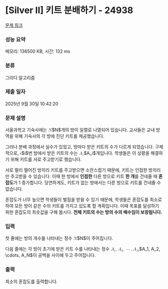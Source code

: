 # [Silver II] 키트 분배하기 - 24938 

[문제 링크](https://www.acmicpc.net/problem/24938) 

### 성능 요약

메모리: 136500 KB, 시간: 132 ms

### 분류

그리디 알고리즘

### 제출 일자

2025년 9월 30일 10:42:20

### 문제 설명

<p>서울과학고 기숙사에는 <mjx-container class="MathJax" jax="CHTML" style="font-size: 101.8%; position: relative;"><mjx-math class="MJX-TEX" aria-hidden="true"><mjx-mi class="mjx-i"><mjx-c class="mjx-c1D441 TEX-I"></mjx-c></mjx-mi></mjx-math><mjx-assistive-mml unselectable="on" display="inline"><math xmlns="http://www.w3.org/1998/Math/MathML"><mi>N</mi></math></mjx-assistive-mml><span aria-hidden="true" class="no-mathjax mjx-copytext">$N$</span></mjx-container>개의 방이 일렬로 나열되어 있습니다. 교사들은 교내 방역을 위해 기숙사의 각 방에 진단 키트를 제공했습니다.</p>

<p>그러나 분배 과정에서 실수가 있었고, 방마다 받은 키트의 수가 다르게 되었습니다. 구체적으로, <mjx-container class="MathJax" jax="CHTML" style="font-size: 101.8%; position: relative;"><mjx-math class="MJX-TEX" aria-hidden="true"><mjx-mi class="mjx-i"><mjx-c class="mjx-c1D456 TEX-I"></mjx-c></mjx-mi></mjx-math><mjx-assistive-mml unselectable="on" display="inline"><math xmlns="http://www.w3.org/1998/Math/MathML"><mi>i</mi></math></mjx-assistive-mml><span aria-hidden="true" class="no-mathjax mjx-copytext">$i$</span></mjx-container>번 방에서 받은 키트의 수는 <mjx-container class="MathJax" jax="CHTML" style="font-size: 101.8%; position: relative;"><mjx-math class="MJX-TEX" aria-hidden="true"><mjx-msub><mjx-mi class="mjx-i"><mjx-c class="mjx-c1D434 TEX-I"></mjx-c></mjx-mi><mjx-script style="vertical-align: -0.15em;"><mjx-mi class="mjx-i" size="s"><mjx-c class="mjx-c1D456 TEX-I"></mjx-c></mjx-mi></mjx-script></mjx-msub></mjx-math><mjx-assistive-mml unselectable="on" display="inline"><math xmlns="http://www.w3.org/1998/Math/MathML"><msub><mi>A</mi><mi>i</mi></msub></math></mjx-assistive-mml><span aria-hidden="true" class="no-mathjax mjx-copytext">$A_i$</span></mjx-container>개입니다. 학생들은 이 상황을 해결하기 위해 키트를 서로 주고받기로 했습니다.</p>

<p>서로 멀리 떨어진 방끼리 키트를 주고받으면 소란스럽기 때문에, 키트는 인접한 방끼리만 주고받을 수 있습니다. 이때 한 방에서 <strong>인접한</strong> 다른 방으로 키트 <strong>한 개</strong>를 건네줄 때 <strong>혼잡도</strong>가 1 증가합니다. 당연하게도, 키트가 없는 방에서는 다른 방으로 키트를 건네줄 수 없습니다.</p>

<p>혼잡도가 너무 높으면 학생들이 벌점을 받을 수 있기 때문에, 학생들은 혼잡도를 최소로 하여 모든 방이 같은 수의 키트를 가지고 있도록 할 계획입니다. 이때 목표를 달성하기 위한 혼잡도의 최솟값을 구해 봅시다. <strong>전체 키트의 수는 방의 수의 배수임이 보장됩니다.</strong></p>

### 입력 

 <p>첫 줄에는 방의 개수를 나타내는 정수 <mjx-container class="MathJax" jax="CHTML" style="font-size: 101.8%; position: relative;"><mjx-math class="MJX-TEX" aria-hidden="true"><mjx-mi class="mjx-i"><mjx-c class="mjx-c1D441 TEX-I"></mjx-c></mjx-mi></mjx-math><mjx-assistive-mml unselectable="on" display="inline"><math xmlns="http://www.w3.org/1998/Math/MathML"><mi>N</mi></math></mjx-assistive-mml><span aria-hidden="true" class="no-mathjax mjx-copytext">$N$</span></mjx-container>이 주어집니다.</p>

<p>다음 줄에는 각 방이 초기에 받은 키트 수를 나타내는 정수 <mjx-container class="MathJax" jax="CHTML" style="font-size: 101.8%; position: relative;"><mjx-math class="MJX-TEX" aria-hidden="true"><mjx-msub><mjx-mi class="mjx-i"><mjx-c class="mjx-c1D434 TEX-I"></mjx-c></mjx-mi><mjx-script style="vertical-align: -0.15em;"><mjx-mn class="mjx-n" size="s"><mjx-c class="mjx-c31"></mjx-c></mjx-mn></mjx-script></mjx-msub><mjx-mo class="mjx-n"><mjx-c class="mjx-c2C"></mjx-c></mjx-mo><mjx-msub space="2"><mjx-mi class="mjx-i"><mjx-c class="mjx-c1D434 TEX-I"></mjx-c></mjx-mi><mjx-script style="vertical-align: -0.15em;"><mjx-mn class="mjx-n" size="s"><mjx-c class="mjx-c32"></mjx-c></mjx-mn></mjx-script></mjx-msub><mjx-mo class="mjx-n"><mjx-c class="mjx-c2C"></mjx-c></mjx-mo><mjx-mo class="mjx-n" space="2"><mjx-c class="mjx-c22EF"></mjx-c></mjx-mo><mjx-mo class="mjx-n" space="2"><mjx-c class="mjx-c2C"></mjx-c></mjx-mo><mjx-msub space="2"><mjx-mi class="mjx-i"><mjx-c class="mjx-c1D434 TEX-I"></mjx-c></mjx-mi><mjx-script style="vertical-align: -0.15em;"><mjx-mi class="mjx-i" size="s"><mjx-c class="mjx-c1D441 TEX-I"></mjx-c></mjx-mi></mjx-script></mjx-msub></mjx-math><mjx-assistive-mml unselectable="on" display="inline"><math xmlns="http://www.w3.org/1998/Math/MathML"><msub><mi>A</mi><mn>1</mn></msub><mo>,</mo><msub><mi>A</mi><mn>2</mn></msub><mo>,</mo><mo>⋯</mo><mo>,</mo><msub><mi>A</mi><mi>N</mi></msub></math></mjx-assistive-mml><span aria-hidden="true" class="no-mathjax mjx-copytext">$A_1, A_2, \cdots, A_N$</span></mjx-container>이 공백을 사이에 두고 주어집니다.</p>

### 출력 

 <p>최소의 혼잡도를 출력합니다.</p>

